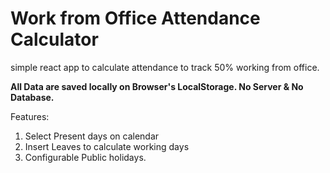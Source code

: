 # Work from Office Attendance Calculator

simple react app to calculate attendance to track 50% working from office.

**All Data are saved locally on Browser's LocalStorage. No Server & No Database.**

Features:

1. Select Present days on calendar
2. Insert Leaves to calculate working days
3. Configurable Public holidays.

